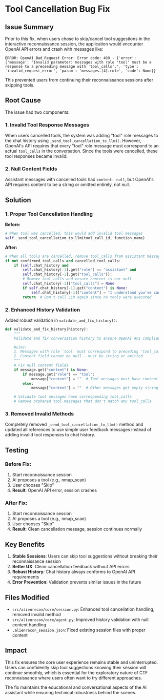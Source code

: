 # Tool Cancellation Bug Fix

## Issue Summary

Prior to this fix, when users chose to skip/cancel tool suggestions in the interactive reconnaissance session, the application would encounter OpenAI API errors and crash with messages like:

```
ERROR: OpenAI Bad Request Error: Error code: 400 - {'error': {'message': "Invalid parameter: messages with role 'tool' must be a response to a preceeding message with 'tool_calls'.", 'type': 'invalid_request_error', 'param': 'messages.[4].role', 'code': None}}
```

This prevented users from continuing their reconnaissance sessions after skipping tools.

## Root Cause

The issue had two components:

### 1. Invalid Tool Response Messages
When users cancelled tools, the system was adding "tool" role messages to the chat history using `_send_tool_cancellation_to_llm()`. However, OpenAI's API requires that every "tool" role message must correspond to an actual `tool_calls` in the conversation. Since the tools were cancelled, these tool responses became invalid.

### 2. Null Content Fields
Assistant messages with cancelled tools had `content: null`, but OpenAI's API requires content to be a string or omitted entirely, not null.

## Solution

### 1. Proper Tool Cancellation Handling

**Before:**
```python
# When tool was cancelled, this would add invalid tool messages
self._send_tool_cancellation_to_llm(tool_call_id, function_name)
```

**After:**
```python
# When all tools are cancelled, remove tool_calls from assistant message
if not confirmed_tool_calls and cancelled_tool_calls:
    if (self.chat_history and
        self.chat_history[-1].get("role") == "assistant" and
        self.chat_history[-1].get("tool_calls")):
        # Remove tool_calls and ensure content is not null
        self.chat_history[-1]["tool_calls"] = None
        if self.chat_history[-1].get("content") is None:
            self.chat_history[-1]["content"] = "I understand you've cancelled the tool proposals..."
        return  # Don't call LLM again since no tools were executed
```

### 2. Enhanced History Validation

Added robust validation in `validate_and_fix_history()`:

```python
def validate_and_fix_history(history):
    """
    Validate and fix conversation history to ensure OpenAI API compliance.

    Rules:
    1. Messages with role 'tool' must correspond to preceding 'tool_calls'
    2. Content field cannot be null - must be string or omitted
    """
    # Fix null content fields
    if message.get("content") is None:
        if message.get("role") == "tool":
            message["content"] = ""  # Tool messages must have content
        else:
            message["content"] = ""  # Other messages get empty string

    # Validate tool messages have corresponding tool_calls
    # Remove orphaned tool messages that don't match any tool_calls
```

### 3. Removed Invalid Methods

Completely removed `_send_tool_cancellation_to_llm()` method and updated all references to use simple user feedback messages instead of adding invalid tool responses to chat history.

## Testing

### Before Fix:
1. Start reconnaissance session
2. AI proposes a tool (e.g., nmap_scan)
3. User chooses "Skip"
4. **Result**: OpenAI API error, session crashes

### After Fix:
1. Start reconnaissance session
2. AI proposes a tool (e.g., nmap_scan)
3. User chooses "Skip"
4. **Result**: Clean cancellation message, session continues normally

## Key Benefits

1. **Stable Sessions**: Users can skip tool suggestions without breaking their reconnaissance session
2. **Better UX**: Clean cancellation feedback without API errors
3. **Robust History**: Chat history always conforms to OpenAI API requirements
4. **Error Prevention**: Validation prevents similar issues in the future

## Files Modified

- `src/alienrecon/core/session.py`: Enhanced tool cancellation handling, removed invalid method
- `src/alienrecon/core/agent.py`: Improved history validation with null content handling
- `.alienrecon_session.json`: Fixed existing session files with proper content

## Impact

This fix ensures the core user experience remains stable and uninterrupted. Users can confidently skip tool suggestions knowing their session will continue smoothly, which is essential for the exploratory nature of CTF reconnaissance where users often want to try different approaches.

The fix maintains the educational and conversational aspects of the AI assistant while ensuring technical robustness behind the scenes.
